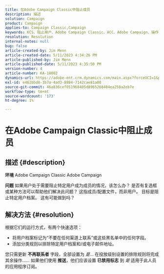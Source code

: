 ```yaml
---
title: 在Adobe Campaign Classic中阻止成员
description: 描述
solution: Campaign
product: Campaign
applies-to: Campaign Classic,Campaign
keywords: KCS、阻止用户、Adobe Campaign Classic、ACC、Adobe Campaign、操作方法
resolution: Resolution
internal-notes: null
bug: false
article-created-by: Jim Menn
article-created-date: 5/11/2023 4:34:26 PM
article-published-by: Jim Menn
article-published-date: 5/11/2023 4:35:50 PM
version-number: 4
article-number: KA-18002
dynamics-url: https://adobe-ent.crm.dynamics.com/main.aspx?forceUCI=1&pagetype=entityrecord&etn=knowledgearticle&id=b0555aae-19f0-ed11-8849-6045bd006295
exl-id: e462bbd8-1b7a-4ad3-8884-7142cae81a00
source-git-commit: 46a836cef051968405d8965268404ea258a2eb7e
workflow-type: tm+mt
source-wordcount: '173'
ht-degree: 1%

---
```


# 在Adobe Campaign Classic中阻止成员

## 描述 {#description}


<b>环境</b>
Adobe Campaign Classic Adobe Campaign

<b>问题</b>
如果用户处于需要阻止特定用户成为成员的情况，该怎么办？
是否有复选框或某种方法可以帮助他们解决此问题？
这指成员/配置文件，而非用户。 目标是阻止特定用户档案。 这有可能做到吗？




## 解决方法 {#resolution}


根据它们的运行方式，有两个快速选项：

- 将用户档案标记为“不要在任何渠道上联系”或这些黑名单中的任何字段。
- 添加分类规则以排除特定用户档案和/或电子邮件地址。




您只需更新 <b>不再联系者</b> 字段，全部设置为 *是*... 在投放级别设置的排除规则将完成其余操作…… 如果他们使用 <b>推送</b>，他们应该设置 <b>已禁用标志</b> 到 *是* 适用于此人员的应用程序订阅。
